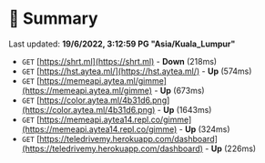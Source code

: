 # 📖 Summary
Last updated: **19/6/2022, 3:12:59 PG "Asia/Kuala_Lumpur"**

- `GET` [https://shrt.ml](https://shrt.ml) - **Down** (218ms)
- `GET` [https://hst.aytea.ml/](https://hst.aytea.ml/) - **Up** (574ms)
- `GET` [https://memeapi.aytea.ml/gimme](https://memeapi.aytea.ml/gimme) - **Up** (673ms)
- `GET` [https://color.aytea.ml/4b31d6.png](https://color.aytea.ml/4b31d6.png) - **Up** (1643ms)
- `GET` [https://memeapi.aytea14.repl.co/gimme](https://memeapi.aytea14.repl.co/gimme) - **Up** (324ms)
- `GET` [https://teledrivemy.herokuapp.com/dashboard](https://teledrivemy.herokuapp.com/dashboard) - **Up** (226ms)
